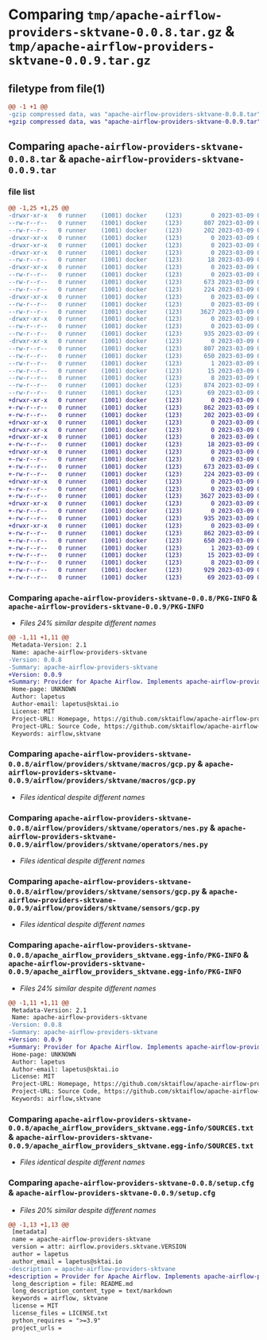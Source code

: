 # Comparing `tmp/apache-airflow-providers-sktvane-0.0.8.tar.gz` & `tmp/apache-airflow-providers-sktvane-0.0.9.tar.gz`

## filetype from file(1)

```diff
@@ -1 +1 @@
-gzip compressed data, was "apache-airflow-providers-sktvane-0.0.8.tar", last modified: Thu Mar  9 02:14:59 2023, max compression
+gzip compressed data, was "apache-airflow-providers-sktvane-0.0.9.tar", last modified: Thu Mar  9 02:26:42 2023, max compression
```

## Comparing `apache-airflow-providers-sktvane-0.0.8.tar` & `apache-airflow-providers-sktvane-0.0.9.tar`

### file list

```diff
@@ -1,25 +1,25 @@
-drwxr-xr-x   0 runner    (1001) docker     (123)        0 2023-03-09 02:14:59.172587 apache-airflow-providers-sktvane-0.0.8/
--rw-r--r--   0 runner    (1001) docker     (123)      807 2023-03-09 02:14:59.172587 apache-airflow-providers-sktvane-0.0.8/PKG-INFO
--rw-r--r--   0 runner    (1001) docker     (123)      202 2023-03-09 02:14:55.000000 apache-airflow-providers-sktvane-0.0.8/README.md
-drwxr-xr-x   0 runner    (1001) docker     (123)        0 2023-03-09 02:14:59.168588 apache-airflow-providers-sktvane-0.0.8/airflow/
-drwxr-xr-x   0 runner    (1001) docker     (123)        0 2023-03-09 02:14:59.168588 apache-airflow-providers-sktvane-0.0.8/airflow/providers/
-drwxr-xr-x   0 runner    (1001) docker     (123)        0 2023-03-09 02:14:59.168588 apache-airflow-providers-sktvane-0.0.8/airflow/providers/sktvane/
--rw-r--r--   0 runner    (1001) docker     (123)       18 2023-03-09 02:14:55.000000 apache-airflow-providers-sktvane-0.0.8/airflow/providers/sktvane/__init__.py
-drwxr-xr-x   0 runner    (1001) docker     (123)        0 2023-03-09 02:14:59.168588 apache-airflow-providers-sktvane-0.0.8/airflow/providers/sktvane/macros/
--rw-r--r--   0 runner    (1001) docker     (123)        0 2023-03-09 02:14:55.000000 apache-airflow-providers-sktvane-0.0.8/airflow/providers/sktvane/macros/__init__.py
--rw-r--r--   0 runner    (1001) docker     (123)      673 2023-03-09 02:14:55.000000 apache-airflow-providers-sktvane-0.0.8/airflow/providers/sktvane/macros/gcp.py
--rw-r--r--   0 runner    (1001) docker     (123)      224 2023-03-09 02:14:55.000000 apache-airflow-providers-sktvane-0.0.8/airflow/providers/sktvane/macros/vault.py
-drwxr-xr-x   0 runner    (1001) docker     (123)        0 2023-03-09 02:14:59.168588 apache-airflow-providers-sktvane-0.0.8/airflow/providers/sktvane/operators/
--rw-r--r--   0 runner    (1001) docker     (123)        0 2023-03-09 02:14:55.000000 apache-airflow-providers-sktvane-0.0.8/airflow/providers/sktvane/operators/__init__.py
--rw-r--r--   0 runner    (1001) docker     (123)     3627 2023-03-09 02:14:55.000000 apache-airflow-providers-sktvane-0.0.8/airflow/providers/sktvane/operators/nes.py
-drwxr-xr-x   0 runner    (1001) docker     (123)        0 2023-03-09 02:14:59.168588 apache-airflow-providers-sktvane-0.0.8/airflow/providers/sktvane/sensors/
--rw-r--r--   0 runner    (1001) docker     (123)        0 2023-03-09 02:14:55.000000 apache-airflow-providers-sktvane-0.0.8/airflow/providers/sktvane/sensors/__init__.py
--rw-r--r--   0 runner    (1001) docker     (123)      935 2023-03-09 02:14:55.000000 apache-airflow-providers-sktvane-0.0.8/airflow/providers/sktvane/sensors/gcp.py
-drwxr-xr-x   0 runner    (1001) docker     (123)        0 2023-03-09 02:14:59.172587 apache-airflow-providers-sktvane-0.0.8/apache_airflow_providers_sktvane.egg-info/
--rw-r--r--   0 runner    (1001) docker     (123)      807 2023-03-09 02:14:59.000000 apache-airflow-providers-sktvane-0.0.8/apache_airflow_providers_sktvane.egg-info/PKG-INFO
--rw-r--r--   0 runner    (1001) docker     (123)      650 2023-03-09 02:14:59.000000 apache-airflow-providers-sktvane-0.0.8/apache_airflow_providers_sktvane.egg-info/SOURCES.txt
--rw-r--r--   0 runner    (1001) docker     (123)        1 2023-03-09 02:14:59.000000 apache-airflow-providers-sktvane-0.0.8/apache_airflow_providers_sktvane.egg-info/dependency_links.txt
--rw-r--r--   0 runner    (1001) docker     (123)       15 2023-03-09 02:14:59.000000 apache-airflow-providers-sktvane-0.0.8/apache_airflow_providers_sktvane.egg-info/requires.txt
--rw-r--r--   0 runner    (1001) docker     (123)        8 2023-03-09 02:14:59.000000 apache-airflow-providers-sktvane-0.0.8/apache_airflow_providers_sktvane.egg-info/top_level.txt
--rw-r--r--   0 runner    (1001) docker     (123)      874 2023-03-09 02:14:59.172587 apache-airflow-providers-sktvane-0.0.8/setup.cfg
--rw-r--r--   0 runner    (1001) docker     (123)       69 2023-03-09 02:14:55.000000 apache-airflow-providers-sktvane-0.0.8/setup.py
+drwxr-xr-x   0 runner    (1001) docker     (123)        0 2023-03-09 02:26:42.947633 apache-airflow-providers-sktvane-0.0.9/
+-rw-r--r--   0 runner    (1001) docker     (123)      862 2023-03-09 02:26:42.947633 apache-airflow-providers-sktvane-0.0.9/PKG-INFO
+-rw-r--r--   0 runner    (1001) docker     (123)      202 2023-03-09 02:26:39.000000 apache-airflow-providers-sktvane-0.0.9/README.md
+drwxr-xr-x   0 runner    (1001) docker     (123)        0 2023-03-09 02:26:42.943633 apache-airflow-providers-sktvane-0.0.9/airflow/
+drwxr-xr-x   0 runner    (1001) docker     (123)        0 2023-03-09 02:26:42.943633 apache-airflow-providers-sktvane-0.0.9/airflow/providers/
+drwxr-xr-x   0 runner    (1001) docker     (123)        0 2023-03-09 02:26:42.943633 apache-airflow-providers-sktvane-0.0.9/airflow/providers/sktvane/
+-rw-r--r--   0 runner    (1001) docker     (123)       18 2023-03-09 02:26:39.000000 apache-airflow-providers-sktvane-0.0.9/airflow/providers/sktvane/__init__.py
+drwxr-xr-x   0 runner    (1001) docker     (123)        0 2023-03-09 02:26:42.947633 apache-airflow-providers-sktvane-0.0.9/airflow/providers/sktvane/macros/
+-rw-r--r--   0 runner    (1001) docker     (123)        0 2023-03-09 02:26:39.000000 apache-airflow-providers-sktvane-0.0.9/airflow/providers/sktvane/macros/__init__.py
+-rw-r--r--   0 runner    (1001) docker     (123)      673 2023-03-09 02:26:39.000000 apache-airflow-providers-sktvane-0.0.9/airflow/providers/sktvane/macros/gcp.py
+-rw-r--r--   0 runner    (1001) docker     (123)      224 2023-03-09 02:26:39.000000 apache-airflow-providers-sktvane-0.0.9/airflow/providers/sktvane/macros/vault.py
+drwxr-xr-x   0 runner    (1001) docker     (123)        0 2023-03-09 02:26:42.947633 apache-airflow-providers-sktvane-0.0.9/airflow/providers/sktvane/operators/
+-rw-r--r--   0 runner    (1001) docker     (123)        0 2023-03-09 02:26:39.000000 apache-airflow-providers-sktvane-0.0.9/airflow/providers/sktvane/operators/__init__.py
+-rw-r--r--   0 runner    (1001) docker     (123)     3627 2023-03-09 02:26:39.000000 apache-airflow-providers-sktvane-0.0.9/airflow/providers/sktvane/operators/nes.py
+drwxr-xr-x   0 runner    (1001) docker     (123)        0 2023-03-09 02:26:42.947633 apache-airflow-providers-sktvane-0.0.9/airflow/providers/sktvane/sensors/
+-rw-r--r--   0 runner    (1001) docker     (123)        0 2023-03-09 02:26:39.000000 apache-airflow-providers-sktvane-0.0.9/airflow/providers/sktvane/sensors/__init__.py
+-rw-r--r--   0 runner    (1001) docker     (123)      935 2023-03-09 02:26:39.000000 apache-airflow-providers-sktvane-0.0.9/airflow/providers/sktvane/sensors/gcp.py
+drwxr-xr-x   0 runner    (1001) docker     (123)        0 2023-03-09 02:26:42.947633 apache-airflow-providers-sktvane-0.0.9/apache_airflow_providers_sktvane.egg-info/
+-rw-r--r--   0 runner    (1001) docker     (123)      862 2023-03-09 02:26:42.000000 apache-airflow-providers-sktvane-0.0.9/apache_airflow_providers_sktvane.egg-info/PKG-INFO
+-rw-r--r--   0 runner    (1001) docker     (123)      650 2023-03-09 02:26:42.000000 apache-airflow-providers-sktvane-0.0.9/apache_airflow_providers_sktvane.egg-info/SOURCES.txt
+-rw-r--r--   0 runner    (1001) docker     (123)        1 2023-03-09 02:26:42.000000 apache-airflow-providers-sktvane-0.0.9/apache_airflow_providers_sktvane.egg-info/dependency_links.txt
+-rw-r--r--   0 runner    (1001) docker     (123)       15 2023-03-09 02:26:42.000000 apache-airflow-providers-sktvane-0.0.9/apache_airflow_providers_sktvane.egg-info/requires.txt
+-rw-r--r--   0 runner    (1001) docker     (123)        8 2023-03-09 02:26:42.000000 apache-airflow-providers-sktvane-0.0.9/apache_airflow_providers_sktvane.egg-info/top_level.txt
+-rw-r--r--   0 runner    (1001) docker     (123)      929 2023-03-09 02:26:42.947633 apache-airflow-providers-sktvane-0.0.9/setup.cfg
+-rw-r--r--   0 runner    (1001) docker     (123)       69 2023-03-09 02:26:39.000000 apache-airflow-providers-sktvane-0.0.9/setup.py
```

### Comparing `apache-airflow-providers-sktvane-0.0.8/PKG-INFO` & `apache-airflow-providers-sktvane-0.0.9/PKG-INFO`

 * *Files 24% similar despite different names*

```diff
@@ -1,11 +1,11 @@
 Metadata-Version: 2.1
 Name: apache-airflow-providers-sktvane
-Version: 0.0.8
-Summary: apache-airflow-providers-sktvane
+Version: 0.0.9
+Summary: Provider for Apache Airflow. Implements apache-airflow-providers-sktvane package by skt
 Home-page: UNKNOWN
 Author: lapetus
 Author-email: lapetus@sktai.io
 License: MIT
 Project-URL: Homepage, https://github.com/sktaiflow/apache-airflow-providers-sktvane
 Project-URL: Source Code, https://github.com/sktaiflow/apache-airflow-providers-sktvane
 Keywords: airflow,sktvane
```

### Comparing `apache-airflow-providers-sktvane-0.0.8/airflow/providers/sktvane/macros/gcp.py` & `apache-airflow-providers-sktvane-0.0.9/airflow/providers/sktvane/macros/gcp.py`

 * *Files identical despite different names*

### Comparing `apache-airflow-providers-sktvane-0.0.8/airflow/providers/sktvane/operators/nes.py` & `apache-airflow-providers-sktvane-0.0.9/airflow/providers/sktvane/operators/nes.py`

 * *Files identical despite different names*

### Comparing `apache-airflow-providers-sktvane-0.0.8/airflow/providers/sktvane/sensors/gcp.py` & `apache-airflow-providers-sktvane-0.0.9/airflow/providers/sktvane/sensors/gcp.py`

 * *Files identical despite different names*

### Comparing `apache-airflow-providers-sktvane-0.0.8/apache_airflow_providers_sktvane.egg-info/PKG-INFO` & `apache-airflow-providers-sktvane-0.0.9/apache_airflow_providers_sktvane.egg-info/PKG-INFO`

 * *Files 24% similar despite different names*

```diff
@@ -1,11 +1,11 @@
 Metadata-Version: 2.1
 Name: apache-airflow-providers-sktvane
-Version: 0.0.8
-Summary: apache-airflow-providers-sktvane
+Version: 0.0.9
+Summary: Provider for Apache Airflow. Implements apache-airflow-providers-sktvane package by skt
 Home-page: UNKNOWN
 Author: lapetus
 Author-email: lapetus@sktai.io
 License: MIT
 Project-URL: Homepage, https://github.com/sktaiflow/apache-airflow-providers-sktvane
 Project-URL: Source Code, https://github.com/sktaiflow/apache-airflow-providers-sktvane
 Keywords: airflow,sktvane
```

### Comparing `apache-airflow-providers-sktvane-0.0.8/apache_airflow_providers_sktvane.egg-info/SOURCES.txt` & `apache-airflow-providers-sktvane-0.0.9/apache_airflow_providers_sktvane.egg-info/SOURCES.txt`

 * *Files identical despite different names*

### Comparing `apache-airflow-providers-sktvane-0.0.8/setup.cfg` & `apache-airflow-providers-sktvane-0.0.9/setup.cfg`

 * *Files 20% similar despite different names*

```diff
@@ -1,13 +1,13 @@
 [metadata]
 name = apache-airflow-providers-sktvane
 version = attr: airflow.providers.sktvane.VERSION
 author = lapetus
 author_email = lapetus@sktai.io
-description = apache-airflow-providers-sktvane
+description = Provider for Apache Airflow. Implements apache-airflow-providers-sktvane package by skt
 long_description = file: README.md
 long_description_content_type = text/markdown
 keywords = airflow, sktvane
 license = MIT
 license_files = LICENSE.txt
 python_requires = ">=3.9"
 project_urls =
```

